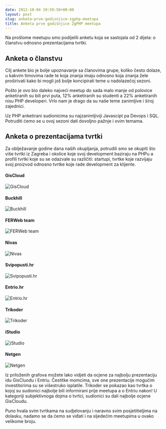 ```yaml
---
date: 2012-10-04 19:59:58+00:00
layout: post
slug: anketa-prve-godisnjice-zgphp-meetupa
title: Anketa prve godišnjice ZgPHP meetupa
---
```


Na prošlome meetupu smo podijelili anketu koja se sastojala od 2 dijela: o
članstvu odnosno prezentacijama tvrtki.

## Anketa o članstvu

Cilj ankete bio je bolje upoznavanje sa članovima grupe, koliko često dolaze, u
kakvim timovima rade te koja znanja imaju odnosno koja znanja žele proširivati
kako bi mogli još bolje koncipirati teme u nadolazečoj sezoni.

Pošto je ovo bio daleko najveći meetup do sada malo manje od polovice
anketiranih su bili prvi puta, 12% anketiranih su studenti a 22% anketiranih
nisu PHP developeri. Vrlo nam je drago da su naše teme zanimljive i široj
zajednici.

Uz PHP anketirani sudionicima su najzanimljiviji Javascipt pa Devops i SQL.
Potruditi ćemo se u ovoj sezoni dati dovoljno pažnje i ovim temama.

## Anketa o prezentacijama tvrtki

Za oblježavanje godine dana naših okupljanja, potrudili smo se okupiti što više
tvrtki iz Zagreba i okolice koje svoj development baziraju na PHPu a profili
tvrtki koje su se odazvale su različiti: startupi, tvrtke koje razvijaju svoj
proizvod odnosno tvrtke koje rade development za klijente.

#### GisCloud

![GisCloud](/uploads/2012/10/chart_1.png)

#### Buckhill

![Buckhill](/uploads/2012/10/chart_2.png)

#### FERWeb team

![FERWeb team](/uploads/2012/10/chart_3.png)

#### Nivas

![Nivas](/uploads/2012/10/chart_4.png)

#### Svipopusti.hr

![Svipopusti.hr](/uploads/2012/10/chart_5.png)

#### Entrio.hr

![Entrio.hr](/uploads/2012/10/chart_6.png)

#### Trikoder

![Trikoder](/uploads/2012/10/chart_7.png)

#### iStudio

![iStudio](/uploads/2012/10/chart_8.png)

#### Netgen

![Netgen](/uploads/2012/10/chart_9.png)

Iz priloženih grafova možete lako vidjeti da ocjene za najbolju prezentaciju idu
GisCluodu i Entriu. Čestitke momcima, sve one prezentacije mogućim investitorima
su se višestruko isplatile. Trikoder se pokazao kao tvrtka o kojoj su sudionici
najbolje bili informirani prije meetupa a o Entriu nakon! U kategoriji
subjektivnoga dojma o tvrtci, sudionici su dali najbolje ocjene GisCloudu.

Puno hvala svim tvrtkama na sudjelovanju i naravno svim posjetitieljima na
dolasku, nadamo se da ćemo se viđati i na sljedećim meetupima u ovako velikome
broju.
